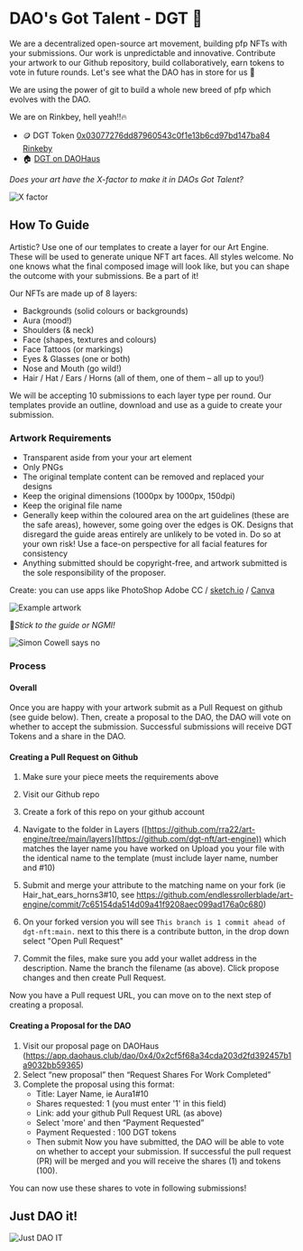 # DAO's Got Talent - DGT 🤩

We are a decentralized open-source art movement, building pfp NFTs with your submissions. Our work is unpredictable and innovative. Contribute your artwork to our Github repository, build collaboratively, earn tokens to vote in future rounds. Let's see what the DAO has in store for us 👀

We are using the power of git to build a whole new breed of pfp which evolves with the DAO. 

We are on Rinkbey, hell yeah!!🔥

- 🪙 DGT Token [0x03077276dd87960543c0f1e13b6cd97bd147ba84 Rinkeby](https://rinkeby.etherscan.io/token/0x03077276dd87960543c0f1e13b6cd97bd147ba84)
- 🏠 [DGT on DAOHaus](https://app.daohaus.club/dao/0x4/0x2cf5f68a34cda203d2fd392457b1a9032bb59365)

*Does your art have the X-factor to make it in DAOs Got Talent?*

![X factor](https://media.giphy.com/media/28LOlpoqJh02X7QAyI/giphy.gif)

## How To Guide

Artistic? Use one of our templates to create a layer for our Art Engine. These will be used to generate unique NFT art faces. All styles welcome. No one knows what the final composed image will look like, but you can shape the outcome with your submissions. Be a part of it! 

Our NFTs are made up of 8 layers:

- Backgrounds (solid colours or backgrounds)
- Aura (mood!)
- Shoulders (& neck)
- Face (shapes, textures and colours)
- Face Tattoos (or markings)
- Eyes & Glasses (one or both)
- Nose and Mouth (go wild!)
- Hair / Hat / Ears / Horns (all of them, one of them – all up to you!)

We will be accepting 10 submissions to each layer type per round. Our templates provide an outline, download and use as a guide to create your submission.

### Artwork Requirements 
- Transparent aside from your your art element
- Only PNGs
- The original template content can be removed and replaced your designs
- Keep the original dimensions (1000px by 1000px, 150dpi) 
- Keep the original file name
- Generally keep within the coloured area on the art guidelines (these are the safe areas), however, some going over the edges is OK. Designs that disregard the guide areas entirely are unlikely to be voted in. Do so at your own risk!
Use a face-on perspective for all facial features for consistency 
- Anything submitted should be copyright-free, and artwork submitted is the sole responsibility of the proposer. 

Create: you can use apps like PhotoShop Adobe CC / [sketch.io](https://sketch.io/sketchpad/) / [Canva ](https://www.canva.com/)

![Example artwork](https://i.imgur.com/zUPnxQv.png)


🚨*Stick to the guide or NGMI!* 

![Simon Cowell says no](https://i.pinimg.com/originals/99/fe/5a/99fe5ac7cfd9f18ac52585b7ce878c9e.gif)

### Process
#### Overall
Once you are happy with your artwork submit as a Pull Request on github (see guide below). Then, create a proposal to the DAO, the DAO will vote on whether to accept the submission. Successful submissions will receive DGT Tokens and a share in the DAO.

#### Creating a Pull Request on Github
1. Make sure your piece meets the requirements above
2. Visit our Github repo
3. Create a fork of this repo on your github account
4. Navigate to the folder in Layers ([https://github.com/rra22/art-engine/tree/main/layers](https://github.com/dgt-nft/art-engine)) which matches the layer name you have worked on
Upload you your file with the identical name to the template (must include layer name, number and #10)
5. Submit and merge your attribute to the matching name on your fork (ie Hair_hat_ears_horns3#10, see https://github.com/endlessrollerblade/art-engine/commit/7c65154da514d09a41f9208aec099ad176a0c680)
6. On your forked version you will see `This branch is 1 commit ahead of dgt-nft:main.` next to this there is a contribute button, in the drop down select "Open Pull Request"


4. Commit the files, make sure you add your wallet address in the description. Name the branch the filename (as above). Click propose changes and then create Pull Request.


Now you have a Pull request URL, you can move on to the next step of creating a proposal.


#### Creating a Proposal for the DAO
1. Visit our proposal page on DAOHaus (https://app.daohaus.club/dao/0x4/0x2cf5f68a34cda203d2fd392457b1a9032bb59365)
2. Select “new proposal” then “Request Shares For Work Completed”
3. Complete the proposal using this format:
    - Title: Layer Name, ie Aura1#10
    - Shares requested: 1 (you must enter '1' in this field)
    - Link: add your github Pull Request URL (as above)
    - Select 'more' and then “Payment Requested” 
    - Payment Requested : 100 DGT tokens
    - Then submit
Now you have submitted, the DAO will be able to vote on whether to accept your submission. If successful the pull request (PR) will be merged and you will receive the shares (1) and tokens (100).

You can now use these shares to vote in following submissions! 

## Just DAO it!

![Just DAO IT](https://media.giphy.com/media/104ueR8J1OPM2s/giphy-downsized-large.gif)





